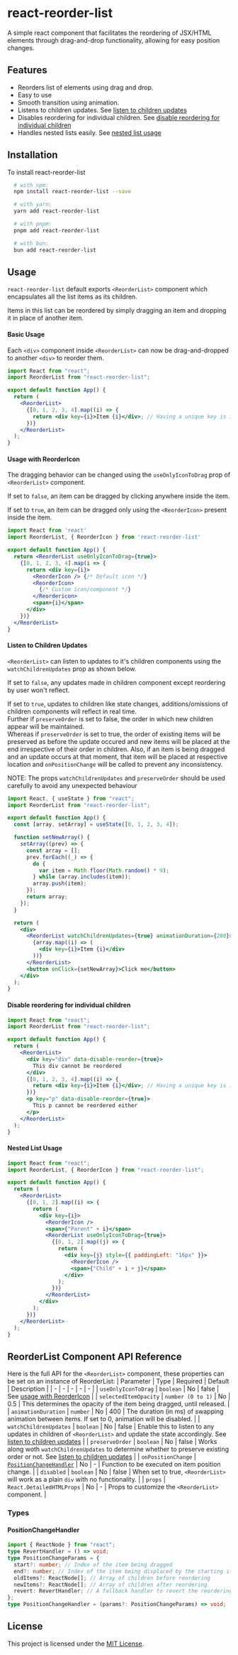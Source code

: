 # react-reorder-list

A simple react component that facilitates the reordering of JSX/HTML elements through drag-and-drop functionality, allowing for easy position changes.

## Features

- Reorders list of elements using drag and drop.
- Easy to use
- Smooth transition using animation.
- Listens to children updates. See [listen to children updates](#listen-to-children-updates)
- Disables reordering for individual children. See [disable reordering for individual children](#disable-reordering-for-individual-children)
- Handles nested lists easily. See [nested list usage](#nested-list-usage)

## Installation

To install react-reorder-list

```bash
  # with npm:
  npm install react-reorder-list --save

  # with yarn:
  yarn add react-reorder-list

  # with pnpm:
  pnpm add react-reorder-list

  # with bun:
  bun add react-reorder-list
```

## Usage

`react-reorder-list` default exports `<ReorderList>` component which encapsulates all the list items as its children.

Items in this list can be reordered by simply dragging an item and dropping it in place of another item.

#### Basic Usage

Each `<div>` component inside `<ReorderList>` can now be drag-and-dropped to another `<div>` to reorder them.

```jsx
import React from "react";
import ReorderList from "react-reorder-list";

export default function App() {
  return (
    <ReorderList>
      {[0, 1, 2, 3, 4].map((i) => {
        return <div key={i}>Item {i}</div>; // Having a unique key is important
      })}
    </ReorderList>
  );
}
```

#### Usage with ReorderIcon

The dragging behavior can be changed using the `useOnlyIconToDrag` prop of `<ReorderList>` component.

If set to `false`, an item can be dragged by clicking anywhere inside the item.

If set to `true`, an item can be dragged only using the `<ReorderIcon>` present inside the item.

```jsx
import React from 'react'
import ReorderList, { ReorderIcon } from 'react-reorder-list'

export default function App() {
  return <ReorderList useOnlyIconToDrag={true}>
    {[0, 1, 2, 3, 4].map(i => {
      return <div key={i}>
        <ReorderIcon /> {/* Default icon */}
        <ReorderIcon>
          {/* Custom icon/component */}
        </Reordericon>
        <span>{i}</span>
      </div>
    })}
  </ReorderList>
}
```

#### Listen to Children Updates

`<ReorderList>` can listen to updates to it's children components using the `watchChildrenUpdates` prop as shown below.

If set to `false`, any updates made in children component except reordering by user won't reflect.

If set to `true`, updates to children like state changes, additions/omissions of children components will reflect in real time.<br>
Further if `preserveOrder` is set to false, the order in which new children appear will be maintained.<br>
Whereas if `preserveOrder` is set to true, the order of existing items will be preserved as before the update occured and new items will be placed at the end irrespective of their order in children. Also, if an item is being dragged and an update occurs at that moment, that item will be placed at respective location and `onPositionChange` will be called to prevent any inconsistency.

NOTE: The props `watchChildrenUpdates` and `preserveOrder` should be used carefully to avoid any unexpected behaviour

```jsx
import React, { useState } from "react";
import ReorderList from "react-reorder-list";

export default function App() {
  const [array, setArray] = useState([0, 1, 2, 3, 4]);

  function setNewArray() {
    setArray((prev) => {
      const array = [];
      prev.forEach((_) => {
        do {
          var item = Math.floor(Math.random() * 9);
        } while (array.includes(item));
        array.push(item);
      });
      return array;
    });
  }

  return (
    <div>
      <ReorderList watchChildrenUpdates={true} animationDuration={200}>
        {array.map((i) => (
          <div key={i}>Item {i}</div>
        ))}
      </ReorderList>
      <button onClick={setNewArray}>Click me</button>
    </div>
  );
}
```

#### Disable reordering for individual children

```jsx
import React from "react";
import ReorderList from "react-reorder-list";

export default function App() {
  return (
    <ReorderList>
      <div key="div" data-disable-reorder={true}>
        This div cannot be reordered
      </div>
      {[0, 1, 2, 3, 4].map((i) => {
        return <div key={i}>Item {i}</div>; // Having a unique key is important
      })}
      <p key="p" data-disable-reorder={true}>
        This p cannot be reordered either
      </p>
    </ReorderList>
  );
}
```

#### Nested List Usage

```jsx
import React from "react";
import ReorderList, { ReorderIcon } from "react-reorder-list";

export default function App() {
  return (
    <ReorderList>
      {[0, 1, 2].map((i) => {
        return (
          <div key={i}>
            <ReorderIcon />
            <span>{"Parent" + i}</span>
            <ReorderList useOnlyIconToDrag={true}>
              {[0, 1, 2].map((j) => {
                return (
                  <div key={j} style={{ paddingLeft: "16px" }}>
                    <ReorderIcon />
                    <span>{"Child" + i + j}</span>
                  </div>
                );
              })}
            </ReorderList>
          </div>
        );
      })}
    </ReorderList>
  );
}
```

## ReorderList Component API Reference

Here is the full API for the `<ReorderList>` component, these properties can be set on an instance of ReorderList:
| Parameter | Type | Required | Default | Description |
| - | - | - | - | - |
| `useOnlyIconToDrag` | `boolean` | No | false | See [usage with ReorderIcon](#usage-with-reordericon) |
| `selectedItemOpacity` | `number (0 to 1)` | No | 0.5 | This determines the opacity of the item being dragged, until released. |
| `animationDuration` | `number` | No | 400 | The duration (in ms) of swapping animation between items. If set to 0, animation will be disabled. |
| `watchChildrenUpdates` | `boolean` | No | false | Enable this to listen to any updates in children of `<ReorderList>` and update the state accordingly. See [listen to children updates](#listen-to-children-updates) |
| `preserveOrder` | `boolean` | No | false | Works along woth `watchChildrenUpdates` to determine whether to preserve existing order or not. See [listen to children updates](#listen-to-children-updates) |
| `onPositionChange` | [`PositionChangeHandler`](#positionchangehandler) | No | - | Function to be executed on item position change. |
| `disabled` | `boolean` | No | false | When set to true, `<ReorderList>` will work as a plain `div` with no functionality. |
| `props` | `React.DetailedHTMLProps` | No | - | Props to customize the `<ReorderList>` component. |

### Types

#### PositionChangeHandler

```typescript
import { ReactNode } from "react";
type RevertHandler = () => void;
type PositionChangeParams = {
  start?: number; // Index of the item being dragged
  end?: number; // Index of the item being displaced by the starting item
  oldItems?: ReactNode[]; // Array of children before reordering
  newItems?: ReactNode[]; // Array of children after reordering
  revert: RevertHandler; // A fallback handler to revert the reordering
};
type PositionChangeHandler = (params?: PositionChangeParams) => void;
```

## License

This project is licensed under the [MIT License](LICENSE).
